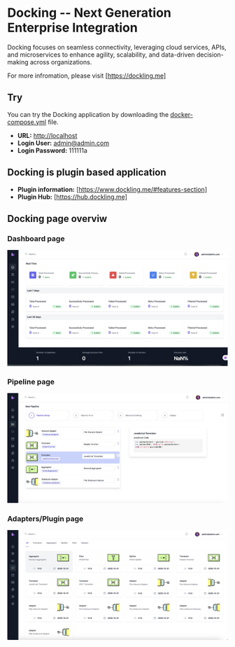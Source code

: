 # Docking -- Next Generation Enterprise Integration  

Docking focuses on seamless connectivity, leveraging cloud services, APIs, and microservices to enhance agility, scalability, and data-driven decision-making across organizations. 

For more infromation, please visit [https://dockling.me]

## Try  

You can try the Docking application by downloading the [docker-compose.yml](path/to/your/docker-compose.yml) file.  

- **URL:** [http://localhost](http://localhost)  
- **Login User:** admin@admin.com  
- **Login Password:** 111111a  

## Docking is plugin based application
- **Plugin information:** [https://www.dockling.me/#features-section]
- **Plugin Hub:** [https://hub.dockling.me]

## Docking page overviw
### Dashboard page
![Dashboard](dashboard.jpg)  

### Pipeline page
![Pipeline](pipeline.jpg) 

### Adapters/Plugin page
![Pipeline](adapters.jpg)
